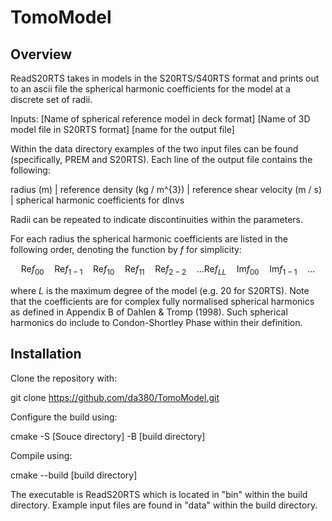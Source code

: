 # TomoModel

## Overview

ReadS20RTS takes in models in the S20RTS/S40RTS format and prints out to an ascii file the spherical harmonic coefficients for the model at a discrete set of radii. 

Inputs: [Name of spherical reference model in deck format] [Name of 3D model file in S20RTS format] [name for the output file]

Within the data directory examples of the two input files can be found (specifically, PREM and S20RTS). Each line of the output file contains the following:

radius (m)  | reference density (kg / m^{3}) | reference shear velocity (m / s) | spherical harmonic coefficients for dlnvs 

Radii can be repeated to indicate discontinuities within the parameters.

For each radius the spherical harmonic coefficients are listed in the following order, denoting the function by $f$ for simplicity:


$$
\mathrm{Re} f_{00} \quad \mathrm{Re} f_{1-1} \quad \mathrm{Re} f_{10} \quad  \mathrm{Re} f_{11} \quad  \mathrm{Re} f_{2-2} \quad \dots \mathrm{Re} f_{LL} \quad \mathrm{Im} f_{00} \quad \mathrm{Im} f_{1-1} \quad \dots
$$

where $L$ is the maximum degree of the model (e.g. 20 for S20RTS). Note that the coefficients are for complex fully normalised spherical harmonics as defined in Appendix B of Dahlen \& Tromp (1998). Such spherical harmonics
do include to Condon-Shortley Phase within their definition. 

## Installation

Clone the repository with:

git clone https://github.com/da380/TomoModel.git

Configure the build using:

cmake -S [Souce directory] -B [build directory]

Compile using:

cmake --build [build directory]

The executable is ReadS20RTS which is located in "bin" within the build directory. Example input files are found in "data" within the build directory. 
